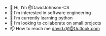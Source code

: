 - 👋 Hi, I’m @DavidJohnson-CS
- 👀 I’m interested in software engineering 
- 🌱 I’m currently learning python
- 💞️ I’m looking to collaborate on small projects
- 📫 How to reach me david.dj1@Outlook.com

<!---
DavidJohnson-CS/DavidJohnson-CS is a ✨ special ✨ repository because its `README.md` (this file) appears on your GitHub profile.
You can click the Preview link to take a look at your changes.
--->

